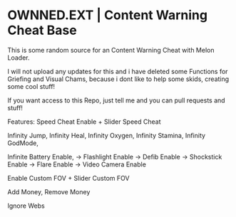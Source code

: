 # OWNNED.EXT | Content Warning Cheat Base

This is some random source for an Content Warning Cheat with Melon Loader.

I will not upload any updates for this and i have deleted some Functions for Griefing and Visual Chams,
because i dont like to help some skids, creating some cool stuff! 

If you want access to this Repo, just tell me and you can pull requests and stuff!

Features:
Speed Cheat Enable + Slider Speed Cheat

Infinity Jump,
Infinity Heal,
Infinity Oxygen,
Infinity Stamina,
Infinity GodMode,

Infinite Battery Enable,
-> Flashlight Enable
-> Defib Enable
-> Shockstick Enable
-> Flare Enable
-> Video Camera Enable

Enable Custom FOV + Slider Custom FOV

Add Money,
Remove Money

Ignore Webs


